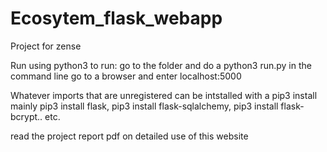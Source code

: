 # Ecosytem_flask_webapp
Project for zense 

Run using python3
to run:
go to the folder and do a python3 run.py in the command line
go to a browser and enter localhost:5000

Whatever imports that are unregistered can be intstalled with a pip3 install 
mainly 
pip3 install flask, 
pip3 install flask-sqlalchemy, 
pip3 install flask-bcrypt..
etc.

read the project report pdf on detailed use of this website
